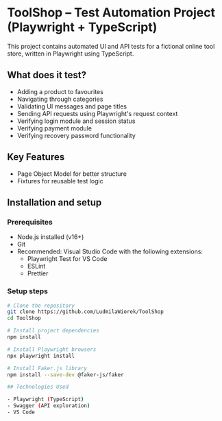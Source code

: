 # ToolShop – Test Automation Project (Playwright + TypeScript)

This project contains automated UI and API tests for a fictional online tool store, written in Playwright using TypeScript.

## What does it test?

- Adding a product to favourites
- Navigating through categories
- Validating UI messages and page titles
- Sending API requests using Playwright's request context
- Verifying login module and session status
- Verifying payment module
- Verifying recovery password functionality

## Key Features

- Page Object Model for better structure
- Fixtures for reusable test logic

## Installation and setup

### Prerequisites

- Node.js installed (v16+)
- Git
- Recommended: Visual Studio Code with the following extensions:
  - Playwright Test for VS Code
  - ESLint
  - Prettier

### Setup steps

```bash
# Clone the repository
git clone https://github.com/LudmilaWiorek/ToolShop
cd ToolShop

# Install project dependencies
npm install

# Install Playwright browsers
npx playwright install

# Install Faker.js library
npm install --save-dev @faker-js/faker

## Technologies Used

- Playwright (TypeScript)
- Swagger (API exploration)
- VS Code



```
